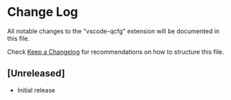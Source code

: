 # Change Log

All notable changes to the "vscode-qcfg" extension will be documented in this
file.

Check [Keep a Changelog](http://keepachangelog.com/) for recommendations on how
to structure this file.

## [Unreleased]

- Initial release
